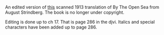 An edited version of [this](http://archive.org/details/byopensea00strigoog) scanned 1913 translation of By The Open Sea from August Strindberg.
The book is no longer under copyright.

Editing is done up to ch 17. That is page 286 in the djvi.
Italics and special characters have been added up to page 286.